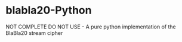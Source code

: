 # blabla20-Python
NOT COMPLETE DO NOT USE - A pure python implementation of the BlaBla20 stream cipher

